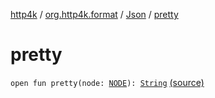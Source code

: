 [http4k](../../index.md) / [org.http4k.format](../index.md) / [Json](index.md) / [pretty](./pretty.md)

# pretty

`open fun pretty(node: `[`NODE`](index.md#NODE)`): `[`String`](https://kotlinlang.org/api/latest/jvm/stdlib/kotlin/-string/index.html) [(source)](https://github.com/http4k/http4k/blob/master/http4k-core/src/main/kotlin/org/http4k/format/Json.kt#L61)